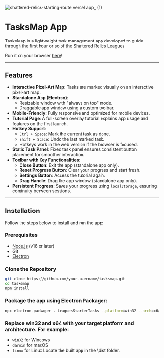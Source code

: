 ![shattered-relics-starting-route vercel app_ (1)](https://github.com/user-attachments/assets/99b199b2-239b-4e98-a2ef-c4777d55167c)

# TasksMap App

TasksMap is a lightweight task management app developed to guide through the first hour or so of the Shattered Relics Leagues

Run it on your browser [here](https://shattered-relics-starting-route.vercel.app/)!

---

## Features

- **Interactive Pixel-Art Map**: Tasks are marked visually on an interactive pixel-art map.
- **Standalone App (Electron)**:
  - Resizable window with "always on top" mode.
  - Draggable app window using a custom toolbar.
- **Mobile-Friendly**: Fully responsive and optimized for mobile devices.
- **Tutorial Page**: A full-screen overlay tutorial explains app usage and features on the first launch.
- **Hotkey Support**:
  - `Ctrl + Space`: Mark the current task as done.
  - `Shift + Space`: Undo the last marked task.
  - Hotkeys work in the web version if the browser is focused.
- **Static Task Panel**: Fixed task panel ensures consistent button placement for smoother interaction.
- **Toolbar with Key Functionalities**:
  - **Close Button**: Exit the app (standalone app only).
  - **Reset Progress Button**: Clear your progress and start fresh.
  - **Settings Button**: Access the tutorial again.
  - **Drag Handle**: Drag the app window (standalone app only).
- **Persistent Progress**: Saves your progress using `localStorage`, ensuring continuity between sessions.


---

## Installation

Follow the steps below to install and run the app:

### Prerequisites

- [Node.js](https://nodejs.org/) (v16 or later)
- [Git](https://git-scm.com/)
- [Electron](https://www.electronjs.org/)

### Clone the Repository

```bash
git clone https://github.com/your-username/tasksmap.git
cd tasksmap
npm install
```
### Package the app using Electron Packager:

```bash
npx electron-packager . LeaguesStarterTasks --platform=win32 --arch=x64 --out=dist --overwrite --icon=assets/icons/favicon.ico
```

### Replace win32 and x64 with your target platform and architecture. For example:

- `win32` for Windows
- `darwin` for macOS
- `linux` for Linux
Locate the built app in the \dist folder.
